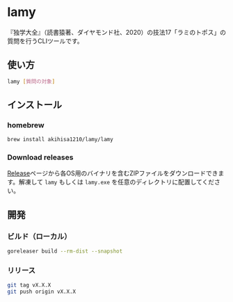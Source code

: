 # lamy

『独学大全』（読書猿著、ダイヤモンド社、2020）の技法17「ラミのトポス」の質問を行うCLIツールです。

## 使い方

```sh
lamy [質問の対象]
```

## インストール

### homebrew

```sh
brew install akihisa1210/lamy/lamy
```

### Download releases

[Release](https://github.com/akihisa1210/lamy/releases)ページから各OS用のバイナリを含むZIPファイルをダウンロードできます。解凍して `lamy` もしくは `lamy.exe` を任意のディレクトリに配置してください。

## 開発

### ビルド（ローカル）

```sh
goreleaser build --rm-dist --snapshot
```

### リリース

```sh
git tag vX.X.X
git push origin vX.X.X
```
